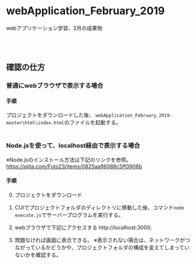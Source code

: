 # webApplication_February_2019
webアプリケーション学習、2月の成果物  
<br />
<br />
<br />

## 確認の仕方

### 普通にwebブラウザで表示する場合  
#### 手順
プロジェクトをダウンロードした後、
`webApplication_February_2019-master\html\index.html`のファイルを起動する。
<br />
<br />
### Node.jsを使って、localhost経由で表示する場合
※Node.jsのインストール方法は下記のリンクを参照。  
https://qiita.com/Futo23/items/0825aa96088c5ff0906b
#### 手順
0. プロジェクトをダウンロード
1. CUIでプロジェクトフォルダのディレクトリに移動した後、コマンド`node execute.js`でサーバープログラムを実行する。
   

1. webブラウザで下記にアクセスする
http://localhost:3000;

1. 問題なければ画面に表示できる。
※表示されない場合は、ネットワークがつながっているかどうかや、プロジェクトフォルダの構成を変えてしまっていないかを確認する。





